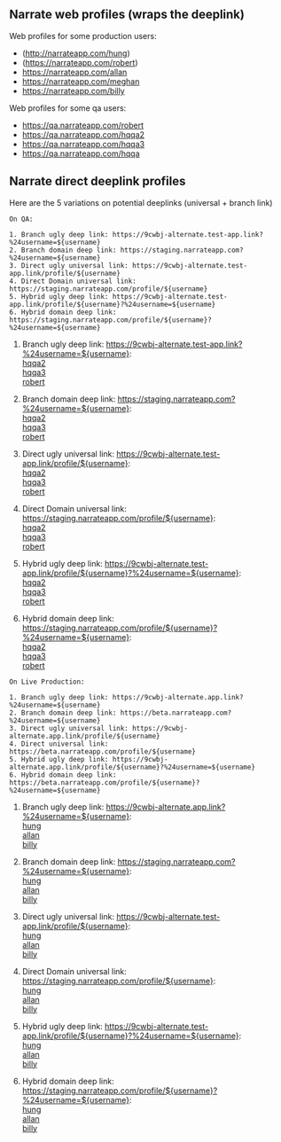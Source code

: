 ## Narrate web profiles (wraps the deeplink)

Web profiles for some production users:  

- (http://narrateapp.com/hung)
- (https://narrateapp.com/robert)
- https://narrateapp.com/allan  
- https://narrateapp.com/meghan
- https://narrateapp.com/billy
 
 
Web profiles for some qa users:  

- https://qa.narrateapp.com/robert
- https://qa.narrateapp.com/hqqa2  
- https://qa.narrateapp.com/hqqa3
- https://qa.narrateapp.com/hqqa
 
 
## Narrate direct deeplink profiles
 Here are the 5 variations on potential deeplinks (universal + branch link)

```
On QA: 

1. Branch ugly deep link: https://9cwbj-alternate.test-app.link?%24username=${username}
2. Branch domain deep link: https://staging.narrateapp.com?%24username=${username}
3. Direct ugly universal link: https://9cwbj-alternate.test-app.link/profile/${username}
4. Direct Domain universal link: https://staging.narrateapp.com/profile/${username}
5. Hybrid ugly deep link: https://9cwbj-alternate.test-app.link/profile/${username}?%24username=${username}
6. Hybrid domain deep link: https://staging.narrateapp.com/profile/${username}?%24username=${username}
```


1. Branch ugly deep link: https://9cwbj-alternate.test-app.link?%24username=${username}:  
   [hqqa2](https://9cwbj-alternate.test-app.link?%24username=hqqa2)  
   [hqqa3](https://9cwbj-alternate.test-app.link?%24username=hqqa3)  
   [robert](https://9cwbj-alternate.test-app.link?%24username=robert)  
   
2. Branch domain deep link: https://staging.narrateapp.com?%24username=${username}:  
   [hqqa2](https://staging.narrateapp.com?%24username=hqqa2)  
   [hqqa3](https://staging.narrateapp.com?%24username=hqqa3)  
   [robert](https://staging.narrateapp.com?%24username=robert)  
   
3. Direct ugly universal link: https://9cwbj-alternate.test-app.link/profile/${username}:  
   [hqqa2](https://9cwbj-alternate.test-app.link/hqqa2)  
   [hqqa3](https://9cwbj-alternate.test-app.link/hqqa3)  
   [robert](https://9cwbj-alternate.test-app.link/robert)  


4. Direct Domain universal link: https://staging.narrateapp.com/profile/${username}:  
   [hqqa2](https://staging.narrateapp.com/profile/hqqa2)  
   [hqqa3](https://staging.narrateapp.com/profile/hqqa3)  
   [robert](https://staging.narrateapp.com/profile/robert)  

5. Hybrid ugly deep link: https://9cwbj-alternate.test-app.link/profile/${username}?%24username=${username}:  
   [hqqa2](https://staging.narrateapp.com/profile/hqqa2?%24username=hqqa2)  
   [hqqa3](https://staging.narrateapp.com/profile/hqqa3?%24username=hqqa3)  
   [robert](https://staging.narrateapp.com/profile/robert?%24username=robert)   

6. Hybrid domain deep link: https://staging.narrateapp.com/profile/${username}?%24username=${username}:  
   [hqqa2](https://staging.narrateapp.com/profile/hqqa2?%24username=hqqa2)  
   [hqqa3](https://staging.narrateapp.com/profile/hqqa3?%24username=hqqa3)  
   [robert](https://staging.narrateapp.com/profile/robert?%24username=robert)  
   
   
``` 
On Live Production:

1. Branch ugly deep link: https://9cwbj-alternate.app.link?%24username=${username}
2. Branch domain deep link: https://beta.narrateapp.com?%24username=${username}
3. Direct ugly universal link: https://9cwbj-alternate.app.link/profile/${username}
4. Direct universal link: https://beta.narrateapp.com/profile/${username}
5. Hybrid ugly deep link: https://9cwbj-alternate.app.link/profile/${username}?%24username=${username}
6. Hybrid domain deep link: https://beta.narrateapp.com/profile/${username}?%24username=${username}
```
1. Branch ugly deep link: https://9cwbj-alternate.app.link?%24username=${username}:  
   [hung](https://9cwbj-alternate.app.link?%24username=hung)  
   [allan](https://9cwbj-alternate.app.link?%24username=allan)  
   [billy](https://9cwbj-alternate.app.link?%24username=billy)  
   
2. Branch domain deep link: https://staging.narrateapp.com?%24username=${username}:  
   [hung](https://beta.narrateapp.com?%24username=hung)  
   [allan](https://beta.narrateapp.com?%24username=allan)  
   [billy](https://beta.narrateapp.com?%24username=billy)  
   
3. Direct ugly universal link: https://9cwbj-alternate.test-app.link/profile/${username}:  
   [hung](https://9cwbj-alternate.app.link/hung)  
   [allan](https://9cwbj-alternate.app.link/allan)  
   [billy](https://9cwbj-alternate.app.link/billy)  


4. Direct Domain universal link: https://staging.narrateapp.com/profile/${username}:  
   [hung](https://beta.narrateapp.com/profile/hung)  
   [allan](https://beta.narrateapp.com/profile/allan)  
   [billy](https://beta.narrateapp.com/profile/billy)  

5. Hybrid ugly deep link: https://9cwbj-alternate.test-app.link/profile/${username}?%24username=${username}:  
   [hung](https:///9cwbj-alternate.app.link/profile/hqqa2?%24username=hung)  
   [allan](https:///9cwbj-alternate.app.link/profile/hqqa3?%24username=allan)  
   [billy](https:///9cwbj-alternate.app.link/profile/robert?%24username=billy)  

6. Hybrid domain deep link: https://staging.narrateapp.com/profile/${username}?%24username=${username}:  
   [hung](https://beta.narrateapp.com/profile/hqqa2?%24username=hung)  
   [allan](https://beta.narrateapp.com/profile/hqqa3?%24username=allan)  
   [billy](https://beta.narrateapp.com/profile/robert?%24username=billy)  

